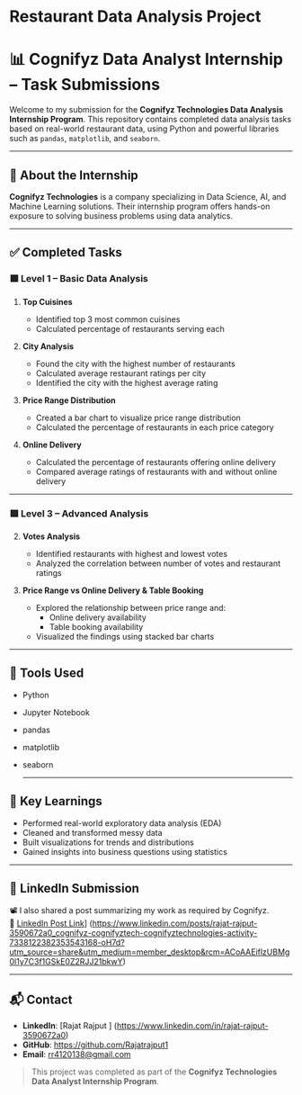 # Restaurant Data Analysis Project


# 📊 Cognifyz Data Analyst Internship – Task Submissions

Welcome to my submission for the **Cognifyz Technologies Data Analysis Internship Program**. This repository contains completed data analysis tasks based on real-world restaurant data, using Python and powerful libraries such as `pandas`, `matplotlib`, and `seaborn`.

---

## 🏢 About the Internship

**Cognifyz Technologies** is a company specializing in Data Science, AI, and Machine Learning solutions. Their internship program offers hands-on exposure to solving business problems using data analytics.

---

## ✅ Completed Tasks

### 🟩 Level 1 – Basic Data Analysis

1. **Top Cuisines**
   - Identified top 3 most common cuisines
   - Calculated percentage of restaurants serving each

2. **City Analysis**
   - Found the city with the highest number of restaurants
   - Calculated average restaurant ratings per city
   - Identified the city with the highest average rating

3. **Price Range Distribution**
   - Created a bar chart to visualize price range distribution
   - Calculated the percentage of restaurants in each price category

4. **Online Delivery**
   - Calculated the percentage of restaurants offering online delivery
   - Compared average ratings of restaurants with and without online delivery

---

### 🟥 Level 3 – Advanced Analysis

2. **Votes Analysis**
   - Identified restaurants with highest and lowest votes
   - Analyzed the correlation between number of votes and restaurant ratings

3. **Price Range vs Online Delivery & Table Booking**
   - Explored the relationship between price range and:
     - Online delivery availability
     - Table booking availability
   - Visualized the findings using stacked bar charts
---

## 🧰 Tools Used

- Python
- Jupyter Notebook
- pandas
- matplotlib
- seaborn

  ---

## 🎯 Key Learnings

- Performed real-world exploratory data analysis (EDA)
- Cleaned and transformed messy data
- Built visualizations for trends and distributions
- Gained insights into business questions using statistics

---

## 🔗 LinkedIn Submission

📽️ I also shared a post summarizing my work as required by Cognifyz.  
🔗 [LinkedIn Post Link](#)] (https://www.linkedin.com/posts/rajat-rajput-3590672a0_cognifyz-cognifyztech-cognifyztechnologies-activity-7338122382353543168-oH7d?utm_source=share&utm_medium=member_desktop&rcm=ACoAAEiflzUBMg0l1y7C3f1GSkE0Z2RJJ21bkwY)

---

## 📬 Contact

- **LinkedIn**: [Rajat Rajput ] (https://www.linkedin.com/in/rajat-rajput-3590672a0)
- **GitHub**: https://github.com/Rajatrajput1
- **Email**: rr4120138@gmail.com

> This project was completed as part of the **Cognifyz Technologies Data Analyst Internship Program**.

